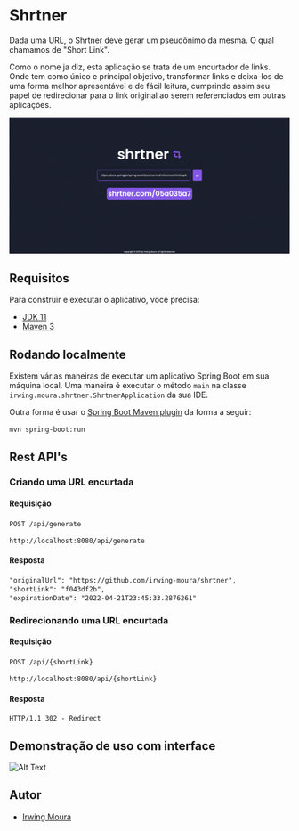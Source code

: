 
# Shrtner

Dada uma URL, o Shrtner deve gerar um pseudônimo da mesma. O qual chamamos de "Short Link".

Como o nome ja diz, esta aplicação se trata de um encurtador de links. Onde tem como único e principal objetivo, transformar links e deixa-los de uma forma melhor apresentável e de fácil leitura, cumprindo assim seu papel de redirecionar para o link original ao serem referenciados em outras aplicações.

![interface](https://github.com/irwing-moura/shrtner/blob/main/documenta%C3%A7%C3%A3o/main_page.png?raw=true)


## Requisitos

Para construir e executar o aplicativo, você precisa:

- [JDK 11](https://www.oracle.com/br/java/technologies/javase/jdk11-archive-downloads.html)
- [Maven 3](https://maven.apache.org)

## Rodando localmente


Existem várias maneiras de executar um aplicativo Spring Boot em sua máquina local. Uma maneira é executar o método `main` na classe ` irwing.moura.shrtner.ShrtnerApplication` da sua IDE.

Outra forma é usar o  [Spring Boot Maven plugin](https://docs.spring.io/spring-boot/docs/current/reference/html/build-tool-plugins-maven-plugin.html) da forma a seguir:

```shell
mvn spring-boot:run
```


## Rest API's

### Criando uma URL encurtada

#### Requisição

`POST /api/generate`

    http://localhost:8080/api/generate

#### Resposta

	"originalUrl": "https://github.com/irwing-moura/shrtner",
	"shortLink": "f043df2b",
	"expirationDate": "2022-04-21T23:45:33.2876261"


### Redirecionando uma URL encurtada

#### Requisição

`POST /api/{shortLink}`

    http://localhost:8080/api/{shortLink}

#### Resposta

  
	HTTP/1.1 302 - Redirect
## Demonstração de uso com interface

![Alt Text](https://media.giphy.com/media/NHrc2P0XXzUTxM46MW/giphy.gif)
## Autor

- [Irwing Moura](https://github.com/irwing-moura)

